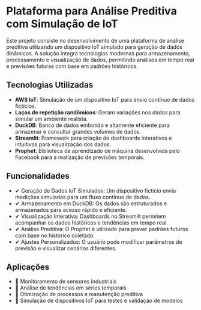 # Plataforma para Análise Preditiva com Simulação de IoT
Este projeto consiste no desenvolvimento de uma plataforma de análise preditiva utilizando um dispositivo IoT simulado para geração de dados dinâmicos. A solução integra tecnologias modernas para armazenamento, processamento e visualização de dados, permitindo análises em tempo real e previsões futuras com base em padrões históricos.

## Tecnologias Utilizadas
* **AWS IoT**: Simulação de um dispositivo IoT para envio contínuo de dados fictícios.
* **Laços de repetição randômicos**: Geram variações nos dados para simular um ambiente realista.
* **DuckDB**: Banco de dados embutido e altamente eficiente para armazenar e consultar grandes volumes de dados.
* **Streamlit**: Framework para criação de dashboards interativos e intuitivos para visualização dos dados.
* **Prophet**: Biblioteca de aprendizado de máquina desenvolvida pelo Facebook para a realização de previsões temporais.

## Funcionalidades
* ✔ Geração de Dados IoT Simulados: Um dispositivo fictício envia medições simuladas para um fluxo contínuo de dados.
* ✔ Armazenamento em DuckDB: Os dados são estruturados e armazenados para acesso rápido e eficiente.
* ✔ Visualização Interativa: Dashboards no Streamlit permitem acompanhar os dados históricos e tendências em tempo real.
* ✔ Análise Preditiva: O Prophet é utilizado para prever padrões futuros com base no histórico coletado.
* ✔ Ajustes Personalizados: O usuário pode modificar parâmetros de previsão e visualizar cenários diferentes.

## Aplicações
* 🔹 Monitoramento de sensores industriais
* 🔹 Análise de tendências em séries temporais
* 🔹 Otimização de processos e manutenção preditiva
* 🔹 Simulação de dispositivos IoT para testes e validação de modelos
